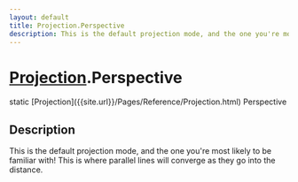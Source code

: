 ```yaml
---
layout: default
title: Projection.Perspective
description: This is the default projection mode, and the one you're most likely to be familiar with! This is where parallel lines will converge as they go into the distance.
---
```

# [Projection]({{site.url}}/Pages/Reference/Projection.html).Perspective

<div class='signature' markdown='1'>
static [Projection]({{site.url}}/Pages/Reference/Projection.html) Perspective
</div>

## Description
This is the default projection mode, and the one you're most likely
to be familiar with! This is where parallel lines will converge as
they go into the distance.

